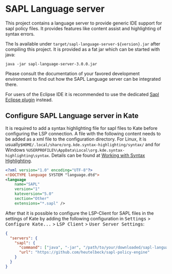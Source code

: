 # SAPL Language server

This project contains a language server to provide generic IDE support for sapl policy files.
It provides features like content assist and highlighting of syntax errors.

The Is available under `target/sapl-language-server-${version}.jar` after compiling this project.
It is provided as a fat jar which can be started with java:
```shell
java -jar sapl-language-server-3.0.0.jar
```

Please consult the documentation of your favored development environment to find out how the SAPL Language server can
be integrated there.

For users of the Eclipse IDE it is recommended to use the dedicated
[Sapl Eclipse plugin](https://marketplace.eclipse.org/content/sapl-eclipse-plug) instead.


## Configure SAPL Language server in Kate

It is required to add a syntax highlighting file for sapl files to Kate before configuring the LSP connection.
A file with the following content needs to be added as a xml file to the configuration directory.
For Linux, it is usually`$HOME/.local/share/org.kde.syntax-highlighting/syntax/` and for Windows
`%USERPROFILE%\AppData\Local\org.kde.syntax-highlighting\syntax`.
Details can be found at [Working with Syntax Highlighting](https://docs.kde.org/stable5/en/kate/katepart/highlight.html).

```xml
<?xml version="1.0" encoding="UTF-8"?>
<!DOCTYPE language SYSTEM "language.dtd">
<language
    name="SAPL"
    version="1"
    kateversion="5.0"
    section="Other"
    extensions="*.sapl" />
```

After that it is possible to configure the LSP-Client for SAPL files in the settings of Kate by adding the following
configuration in
<kbd>Settings</kbd> > <kbd>Configure Kate...</kbd> > <kbd>LSP Client</kbd> > <kbd>User Server Settings</kbd>:

```json
{
  "servers": {
    "sapl": {
      "command": ["java", "-jar", "/path/to/your/downloaded/sapl-language-server-3.0.0.jar"],
      "url": "https://github.com/heutelbeck/sapl-policy-engine"
    }
  }
}
```
